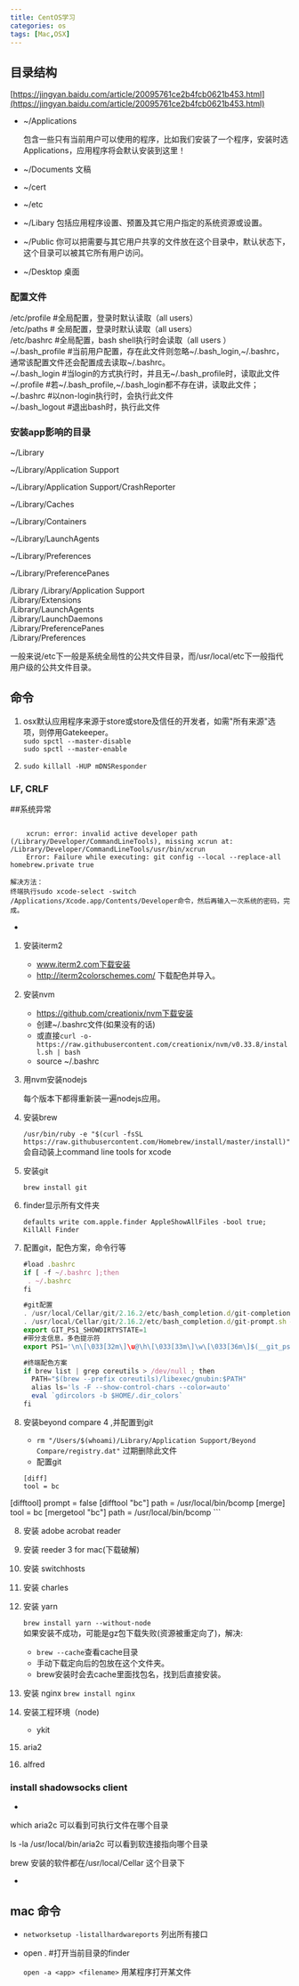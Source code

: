 ```yaml
---
title: CentOS学习
categories: os
tags: [Mac,OSX]
---
```


## 目录结构

[https://jingyan.baidu.com/article/20095761ce2b4fcb0621b453.html](https://jingyan.baidu.com/article/20095761ce2b4fcb0621b453.html)

* ~/Applications 

	包含一些只有当前用户可以使用的程序，比如我们安装了一个程序，安装时选Applications，应用程序将会默认安装到这里！
* ~/Documents 文稿
* ~/cert
* ~/etc
* ~/Libary 包括应用程序设置、预置及其它用户指定的系统资源或设置。
* ~/Public 你可以把需要与其它用户共享的文件放在这个目录中，默认状态下，这个目录可以被其它所有用户访问。
* ~/Desktop 桌面
	

### 配置文件

/etc/profile #全局配置，登录时默认读取（all users）   
/etc/paths # 全局配置，登录时默认读取（all users）  
/etc/bashrc #全局配置，bash shell执行时会读取（all users ）  
~/.bash_profile #当前用户配置，存在此文件则忽略~/.bash_login,~/.bashrc，通常该配置文件还会配置成去读取~/.bashrc。  
~/.bash_login #当login的方式执行时，并且无~/.bash_profile时，读取此文件  
~/.profile #若~/.bash_profile,~/.bash_login都不存在讲，读取此文件；  
~/.bashrc #以non-login执行时，会执行此文件  
~/.bash_logout #退出bash时，执行此文件  


### 安装app影响的目录

~/Library

~/Library/Application Support

~/Library/Application Support/CrashReporter

~/Library/Caches

~/Library/Containers

~/Library/LaunchAgents

~/Library/Preferences

~/Library/PreferencePanes


/Library
/Library/Application Support  
/Library/Extensions  
/Library/LaunchAgents  
/Library/LaunchDaemons  
/Library/PreferencePanes  
/Library/Preferences  


一般来说/etc下一般是系统全局性的公共文件目录，而/usr/local/etc下一般指代用户级的公共文件目录。

## 命令
1. osx默认应用程序来源于store或store及信任的开发者，如需"所有来源"选项，则停用Gatekeeper。  
	`sudo spctl --master-disable`  
	`sudo spctl --master-enable`
	
2. `sudo killall -HUP mDNSResponder` 

### LF, CRLF



##系统异常

```
	
	xcrun: error: invalid active developer path (/Library/Developer/CommandLineTools), missing xcrun at: /Library/Developer/CommandLineTools/usr/bin/xcrun
	Error: Failure while executing: git config --local --replace-all homebrew.private true
```

```
解决方法：
终端执行sudo xcode-select -switch /Applications/Xcode.app/Contents/Developer命令，然后再输入一次系统的密码，完成。
```
	
-

	
1. 安装iterm2

	* www.iterm2.com下载安装
	* http://iterm2colorschemes.com/ 下载配色并导入。

2. 安装nvm

	* https://github.com/creationix/nvm下载安装
	* 创建~/.bashrc文件(如果没有的话)
	* 或直接`curl -o- https://raw.githubusercontent.com/creationix/nvm/v0.33.8/install.sh | bash`
	* source ~/.bashrc

3. 用nvm安装nodejs
	
	每个版本下都得重新装一遍nodejs应用。
	
4. 安装brew

	`/usr/bin/ruby -e "$(curl -fsSL https://raw.githubusercontent.com/Homebrew/install/master/install)"`  
	会自动装上command line tools for xcode
	
5. 安装git

	`brew install git`
	
6. finder显示所有文件夹

	`defaults write com.apple.finder AppleShowAllFiles -bool true;
KillAll Finder`

7. 配置git，配色方案，命令行等


	``` javascript 
	#load .bashrc
	if [ -f ~/.bashrc ];then
	 . ~/.bashrc
	fi

	#git配置
	. /usr/local/Cellar/git/2.16.2/etc/bash_completion.d/git-completion.bash #自动补全
	. /usr/local/Cellar/git/2.16.2/etc/bash_completion.d/git-prompt.sh #分支信息
	export GIT_PS1_SHOWDIRTYSTATE=1
	#带分支信息，多色提示符
	export PS1='\n\[\033[32m\]\u@\h\[\033[33m\]\w\[\033[36m\]$(__git_ps1 " (%s)")\[\033[0m\]\n\$ '
	
	#终端配色方案
	if brew list | grep coreutils > /dev/null ; then
	  PATH="$(brew --prefix coreutils)/libexec/gnubin:$PATH"
	  alias ls='ls -F --show-control-chars --color=auto'
	  eval `gdircolors -b $HOME/.dir_colors`
	fi
	
	```
	
8. 安装beyond compare 4 ,并配置到git 

	* `rm "/Users/$(whoami)/Library/Application Support/Beyond Compare/registry.dat"` 过期删除此文件
	* 配置git
	
	```
	[diff]
  	tool = bc
  [difftool]
      prompt = false
  [difftool "bc"]
  	path = /usr/local/bin/bcomp
  [merge]
  	tool = bc
  [mergetool "bc"]
  	path = /usr/local/bin/bcomp
	```
	
	
8. 安装 adobe acrobat reader
9. 安装 reeder 3 for mac(下载破解)
10. 安装 switchhosts
11. 安装 charles
12. 安装 yarn

	`brew install yarn --without-node`  
	如果安装不成功，可能是gz包下载失败(资源被重定向了)，解决:
	
	* `brew --cache`查看cache目录
	* 手动下载定向后的包放在这个文件夹。
	* brew安装时会去cache里面找包名，找到后直接安装。

13. 安装 nginx `brew install nginx`

12. 安装工程环境（node)

	* ykit
	
	
1. aria2
2. alfred


### install shadowsocks client
-

which aria2c 可以看到可执行文件在哪个目录  

ls -la /usr/local/bin/aria2c 可以看到软连接指向哪个目录

brew 安装的软件都在/usr/local/Cellar 这个目录下
	

-

## mac 命令

 * `networksetup -listallhardwareports`	列出所有接口

 * open . #打开当前目录的finder

	`open -a <app> <filename>`	用某程序打开某文件